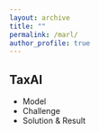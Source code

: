 ```yaml
---
layout: archive
title: ""
permalink: /marl/
author_profile: true
---
```


TaxAI
------
* Model
* Challenge
* Solution & Result


